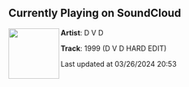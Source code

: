 ## Currently Playing on SoundCloud

[<img align="left" width="100" src="https://i1.sndcdn.com/artworks-tSMONM1Uzy4esUQI-1tszCA-t500x500.jpg">](https://soundcloud.com/dvdmtl/1999-d-v-d-hard-edit)

**Artist**: D V D 

**Track**: 1999 (D V D HARD EDIT)

Last updated at 03/26/2024 20:53
